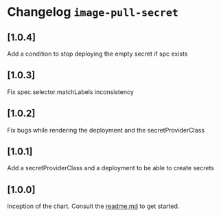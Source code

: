 # Changelog `image-pull-secret`

## [1.0.4]
Add a condition to stop deploying the empty secret if spc exists

## [1.0.3]
Fix spec.selector.matchLabels inconsistency

## [1.0.2]
Fix bugs while rendering the deployment and the secretProviderClass

## [1.0.1]
Add a secretProviderClass and a deployment to be able to create secrets

## [1.0.0]
Inception of the chart. Consult the [readme.md](./readme.md) to get started.